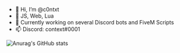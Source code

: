 - 👋 Hi, I’m @c0ntxt
- 👀 JS, Web, Lua
- 🌱 Currently working on several Discord bots and FiveM Scripts
- 📫 Discord: context#0001


![Anurag's GitHub stats](https://github-readme-stats.vercel.app/api?username=c0ntxt&count_private=true&show_icons=true&theme=tokyonight)



